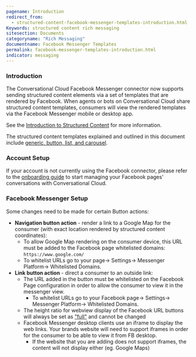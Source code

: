 ```yaml
---
pagename: Introduction
redirect_from: 
  - structured-content-facebook-messenger-templates-introduction.html
Keywords: structured content rich messaging
sitesection: Documents
categoryname: "Rich Messaging"
documentname: Facebook Messenger Templates
permalink: facebook-messenger-templates-introduction.html
indicator: messaging
---
```


### Introduction

The Conversational Cloud Facebook Messenger connector now supports sending structured content elements via a set of templates that are rendered by Facebook. When agents or bots on Conversational Cloud share structured content templates, consumers will view the rendered templates via the Facebook Messenger mobile or desktop app. 

See the [Introduction to Structured Content](structured-content-introduction-to-structured-content.html) for more information.

The structured content templates explained and outlined in this document include [generic, button, list, and carousel](https://developers.facebook.com/docs/messenger-platform/send-messages/templates).

### Account Setup

If your account is not currently using the Facebook connector, please refer to the [onboarding guide](https://knowledge.liveperson.com/messaging-channels-facebook.html) to start managing your Facebook pages' conversations with Conversational Cloud.

### Facebook Messenger Setup

Some changes need to be made for certain Button actions:

* **Navigation button action** - render a link to a Google Map for the consumer (with exact location rendered by structured content coordinates):
  * To allow Google Map rendering on the consumer device, this URL must be added to the Facebook page whitelisted domains: `https://www.google.com/` 
  * To whitelist URLs go to your page→ Settings→ Messenger Platform→ Whitelisted Domains. 
* **Link button action** - direct a consumer to an outside link:
  * The URL added in the button must be whitelisted on the Facebook Page configuration in order to allow the consumer to view it in the messenger view. 
    * To whitelist URLs go to your Facebook page→ Settings→ Messenger Platform→ Whitelisted Domains. 
  * The height ratio for webview display of the Facebook URL buttons will always be set as ["full"](https://developers.facebook.com/docs/messenger-platform/send-messages/buttons) and cannot be changed
  * Facebook Messenger desktop clients use an iframe to display the web links. Your brands website will need to support iframes in order for the consumer to be able to view it from FB desktop. 
    * If the website that you are adding does not support iframes, the content will not display either (eg. Google Maps)

